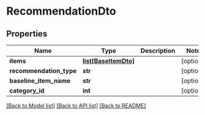 # RecommendationDto

## Properties
Name | Type | Description | Notes
------------ | ------------- | ------------- | -------------
**items** | [**list[BaseItemDto]**](BaseItemDto.md) |  | [optional] 
**recommendation_type** | **str** |  | [optional] 
**baseline_item_name** | **str** |  | [optional] 
**category_id** | **int** |  | [optional] 

[[Back to Model list]](../README.md#documentation-for-models) [[Back to API list]](../README.md#documentation-for-api-endpoints) [[Back to README]](../README.md)

